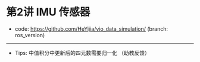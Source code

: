 # 第2讲 IMU 传感器

* code: https://github.com/HeYijia/vio_data_simulation/ (branch: ros_version)

-----

* Tips: 中值积分中更新后的四元数需要归一化 （助教反馈）
